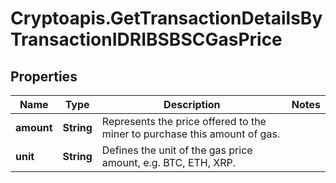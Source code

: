 # Cryptoapis.GetTransactionDetailsByTransactionIDRIBSBSCGasPrice

## Properties

Name | Type | Description | Notes
------------ | ------------- | ------------- | -------------
**amount** | **String** | Represents the price offered to the miner to purchase this amount of gas. | 
**unit** | **String** | Defines the unit of the gas price amount, e.g. BTC, ETH, XRP. | 


